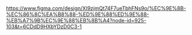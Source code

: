 https://www.figma.com/design/XI9zjmQt74F7ueTbhFNs9o/%EC%9E%8B-%EC%86%8C%EA%B8%88-%ED%9E%88%ED%9E%88-%EB%A7%9B%EC%9E%88%EB%8B%A4?node-id=925-103&t=6CDdD9HXbYDzD0C3-1